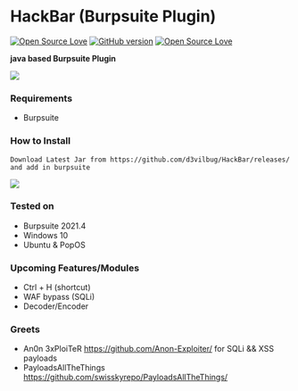 # HackBar (Burpsuite Plugin)
[![Open Source Love](https://badges.frapsoft.com/os/v1/open-source.svg?v=102)](https://github.com/ellerbrock/open-source-badge/)
[![GitHub version](https://d25lcipzij17d.cloudfront.net/badge.svg?id=gh&type=0.2&v=1.0&x2=0)](http://badge.fury.io/gh/boennemann%2Fbadges)
[![Open Source Love](https://badges.frapsoft.com/os/mit/mit.svg?v=102)](https://github.com/ellerbrock/open-source-badge/)

**java based Burpsuite Plugin**

<img src="https://i.imgur.com/rlHIJko.gif" />

### Requirements
- Burpsuite

### How to Install

	Download Latest Jar from https://github.com/d3vilbug/HackBar/releases/ and add in burpsuite

<img src="https://i.imgur.com/0CP3iCM.gif" />

### Tested on
- Burpsuite 2021.4
- Windows 10
- Ubuntu & PopOS

### Upcoming Features/Modules
- Ctrl + H (shortcut)
- WAF bypass (SQLi)
- Decoder/Encoder


### Greets
- An0n 3xPloiTeR https://github.com/Anon-Exploiter/ for SQLi && XSS payloads 
- PayloadsAllTheThings https://github.com/swisskyrepo/PayloadsAllTheThings/
